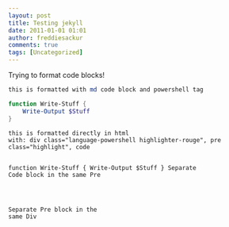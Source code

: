```yaml
---
layout: post
title: Testing jekyll
date: 2011-01-01 01:01
author: freddiesackur
comments: true
tags: [Uncategorized]
---
```


Trying to format code blocks!

```powershell
this is formatted with md code block and powershell tag

function Write-Stuff {
    Write-Output $Stuff
}
```

<div class="language-powershell highlighter-rouge"><pre class="highlight"><code>this is formatted directly in html
with: div class="language-powershell highlighter-rouge", pre class="highlight", code

function Write-Stuff {
    Write-Output $Stuff
}
</code><code>Separate Code block in the same Pre

</code></pre><pre class="highlight"><code>Separate Pre block in the same Div
</pre></div>
